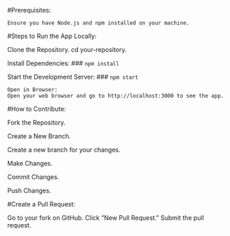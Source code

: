 #Prerequisites:

    Ensure you have Node.js and npm installed on your machine.



#Steps to Run the App Locally:

Clone the Repository.
cd your-repository.

Install Dependencies: ### `npm install`

Start the Development Server: ### `npm start`

    Open in Browser:
    Open your web browser and go to http://localhost:3000 to see the app.



#How to Contribute:

Fork the Repository.

Create a New Branch.

Create a new branch for your changes.

Make Changes.

Commit Changes.

Push Changes.



#Create a Pull Request:

 Go to your fork on GitHub.
 Click "New Pull Request."
 Submit the pull request.